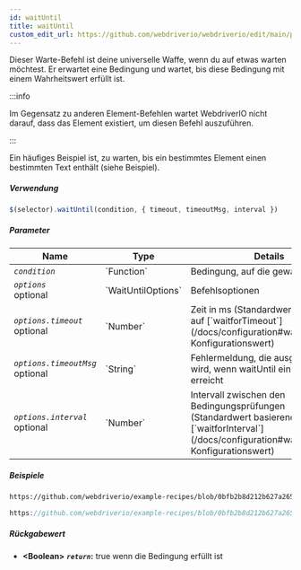 ```yaml
---
id: waitUntil
title: waitUntil
custom_edit_url: https://github.com/webdriverio/webdriverio/edit/main/packages/webdriverio/src/commands/element/waitUntil.ts
---
```


Dieser Warte-Befehl ist deine universelle Waffe, wenn du auf etwas warten möchtest. Er erwartet eine Bedingung
und wartet, bis diese Bedingung mit einem Wahrheitswert erfüllt ist.

:::info

Im Gegensatz zu anderen Element-Befehlen wartet WebdriverIO nicht darauf, dass das Element existiert, um
diesen Befehl auszuführen.

:::

Ein häufiges Beispiel ist, zu warten, bis ein bestimmtes Element einen bestimmten Text enthält (siehe Beispiel).

##### Verwendung

```js
$(selector).waitUntil(condition, { timeout, timeoutMsg, interval })
```

##### Parameter

<table>
  <thead>
    <tr>
      <th>Name</th><th>Type</th><th>Details</th>
    </tr>
  </thead>
  <tbody>
    <tr>
      <td><code><var>condition</var></code></td>
      <td>`Function`</td>
      <td>Bedingung, auf die gewartet wird</td>
    </tr>
    <tr>
      <td><code><var>options</var></code><br /><span className="label labelWarning">optional</span></td>
      <td>`WaitUntilOptions`</td>
      <td>Befehlsoptionen</td>
    </tr>
    <tr>
      <td><code><var>options.timeout</var></code><br /><span className="label labelWarning">optional</span></td>
      <td>`Number`</td>
      <td>Zeit in ms (Standardwert basierend auf [`waitforTimeout`](/docs/configuration#waitfortimeout) Konfigurationswert)</td>
    </tr>
    <tr>
      <td><code><var>options.timeoutMsg</var></code><br /><span className="label labelWarning">optional</span></td>
      <td>`String`</td>
      <td>Fehlermeldung, die ausgegeben wird, wenn waitUntil ein Timeout erreicht</td>
    </tr>
    <tr>
      <td><code><var>options.interval</var></code><br /><span className="label labelWarning">optional</span></td>
      <td>`Number`</td>
      <td>Intervall zwischen den Bedingungsprüfungen (Standardwert basierend auf [`waitforInterval`](/docs/configuration#waitforinterval) Konfigurationswert)</td>
    </tr>
  </tbody>
</table>

##### Beispiele

```html reference title="index.html" useHTTPS
https://github.com/webdriverio/example-recipes/blob/0bfb2b8d212b627a2659b10f4449184b657e1d59/waitUntil/index.html#L3-L8
```

```js reference title="waitUntilExample.js" useHTTPS
https://github.com/webdriverio/example-recipes/blob/0bfb2b8d212b627a2659b10f4449184b657e1d59/waitUntil/waitUntilExample.js#L6-L14
```

##### Rückgabewert

- **&lt;Boolean&gt;**
            **<code><var>return</var></code>:**  true wenn die Bedingung erfüllt ist